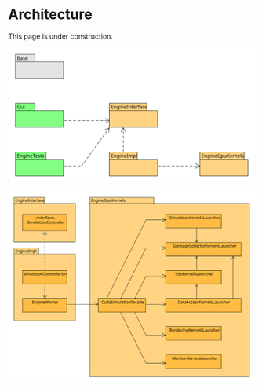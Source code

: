 # Architecture

This page is under construction.

![](../.gitbook/assets/packages.svg)



![](../.gitbook/assets/engine.svg)
